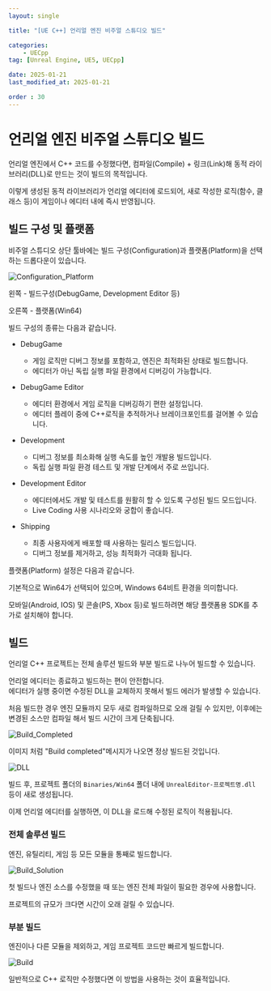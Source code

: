 ```yaml
---
layout: single

title: "[UE C++] 언리얼 엔진 비주얼 스튜디오 빌드"

categories:
    - UECpp
tag: [Unreal Engine, UE5, UECpp]

date: 2025-01-21
last_modified_at: 2025-01-21

order : 30
---
```


# 언리얼 엔진 비주얼 스튜디오 빌드

언리얼 엔진에서 C++ 코드를 수정했다면, 컴파일(Compile) + 링크(Link)해 동적 라이브러리(DLL)로 만드는 것이 빌드의 목적입니다.

이렇게 생성된 동적 라이브러리가 언리얼 에디터에 로드되어, 새로 작성한 로직(함수, 클래스 등)이 게임이나 에디터 내에 즉시 반영됩니다.

## 빌드 구성 및 플랫폼

비주얼 스튜디오 상단 툴바에는 빌드 구성(Configuration)과 플랫폼(Platform)을 선택하는 드롭다운이 있습니다.

![Configuration_Platform]({{site.url}}/images/ue5/uecpp/2025-01-21-VisualStudioBuild/VisualStudioBuild-Configuration_Platform.PNG)

왼쪽 - 빌드구성(DebugGame, Development Editor 등)

오른쪽 - 플랫폼(Win64)

빌드 구성의 종류는 다음과 같습니다.

+ DebugGame
    - 게임 로직만 디버그 정보를 포함하고, 엔진은 최적화된 상태로 빌드합니다.
    - 에디터가 아닌 독립 실행 파일 환경에서 디버깅이 가능합니다.

+ DebugGame Editor
    - 에디터 환경에서 게임 로직을 디버깅하기 편한 설정입니다.
    - 에디터 플레이 중에 C++로직을 추적하거나 브레이크포인트를 걸어볼 수 있습니다.

+ Development
    - 디버그 정보를 최소화해 실행 속도를 높인 개발용 빌드입니다.
    - 독립 실행 파일 환경 테스트 및 개발 단계에서 주로 쓰입니다.

+ Development Editor
    - 에디터에서도 개발 및 테스트를 원활히 할 수 있도록 구성된 빌드 모드입니다.
    - Live Coding 사용 시나리오와 궁합이 좋습니다.

+ Shipping
    - 최종 사용자에게 배포할 때 사용하는 릴리스 빌드입니다.
    - 디버그 정보를 제거하고, 성능 최적화가 극대화 됩니다.

플랫폼(Platform) 설정은 다음과 같습니다.

기본적으로 Win64가 선택되어 있으며, Windows 64비트 환경을 의미합니다.

모바일(Android, IOS) 및 콘솔(PS, Xbox 등)로 빌드하려면 해당 플랫폼용 SDK를 추가로 설치해야 합니다.

## 빌드

언리얼 C++ 프로젝트는 전체 솔루션 빌드와 부분 빌드로 나누어 빌드할 수 있습니다.

언리얼 에디터는 종료하고 빌드하는 편이 안전합니다.  
에디터가 실행 중이면 수정된 DLL을 교체하지 못해서 빌드 에러가 발생할 수 있습니다.

처음 빌드한 경우 엔진 모듈까지 모두 새로 컴파일하므로 오래 걸릴 수 있지만, 이후에는 변경된 소스만 컴파일 해서 빌드 시간이 크게 단축됩니다.

![Build_Completed]({{site.url}}/images/ue5/uecpp/2025-01-21-VisualStudioBuild/VisualStudioBuild-Build_Completed.PNG)

이미지 처럼 "Build completed"메시지가 나오면 정상 빌드된 것입니다.

![DLL]({{site.url}}/images/ue5/uecpp/2025-01-21-VisualStudioBuild/VisualStudioBuild-DLL.PNG)

빌드 후, 프로젝트 폴더의 `Binaries/Win64` 폴더 내에 `UnrealEditor-프로젝트명.dll` 등이 새로 생성됩니다.

이제 언리얼 에디터를 실행하면, 이 DLL을 로드해 수정된 로직이 적용됩니다.

### 전체 솔루션 빌드

엔진, 유틸리티, 게임 등 모든 모듈을 통째로 빌드합니다.

![Build_Solution]({{site.url}}/images/ue5/uecpp/2025-01-21-VisualStudioBuild/VisualStudioBuild-Build_Solution.PNG)

첫 빌드나 엔진 소스를 수정했을 때 또는 엔진 전체 파일이 필요한 경우에 사용합니다.

프로젝트의 규모가 크다면 시간이 오래 걸릴 수 있습니다.

### 부분 빌드

엔진이나 다른 모듈을 제외하고, 게임 프로젝트 코드만 빠르게 빌드합니다.

![Build]({{site.url}}/images/ue5/uecpp/2025-01-21-VisualStudioBuild/VisualStudioBuild-Build.PNG)

일반적으로 C++ 로직만 수정했다면 이 방법을 사용하는 것이 효율적입니다.